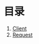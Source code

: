 <!--
 * @Author: jinde.zgm
 * @Date: 2021-04-09 21:05:39
 * @Description: client-go的rest包源码解析
-->

# 目录

1. [Client](./Client.md)
2. [Request](./Request.md)
